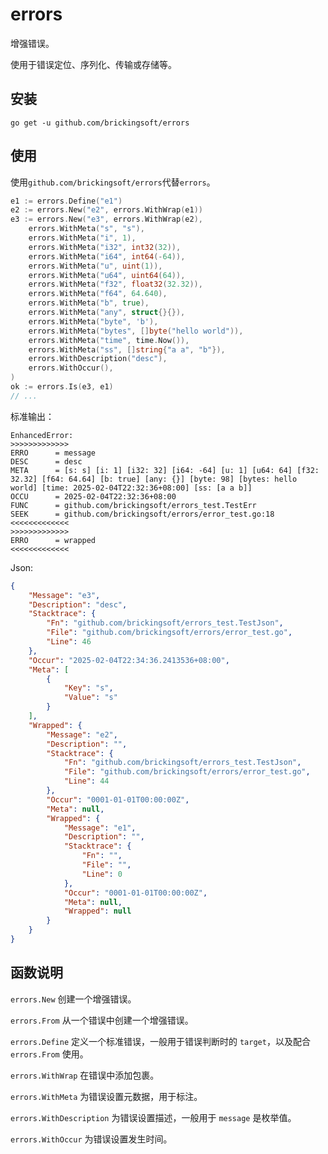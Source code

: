 # errors
增强错误。

使用于错误定位、序列化、传输或存储等。

## 安装
```shell
go get -u github.com/brickingsoft/errors
```

## 使用
使用`github.com/brickingsoft/errors`代替`errors`。
```go
e1 := errors.Define("e1")
e2 := errors.New("e2", errors.WithWrap(e1))
e3 := errors.New("e3", errors.WithWrap(e2),
    errors.WithMeta("s", "s"),
    errors.WithMeta("i", 1),
    errors.WithMeta("i32", int32(32)),
    errors.WithMeta("i64", int64(-64)),
    errors.WithMeta("u", uint(1)),
    errors.WithMeta("u64", uint64(64)),
    errors.WithMeta("f32", float32(32.32)),
    errors.WithMeta("f64", 64.640),
    errors.WithMeta("b", true),
    errors.WithMeta("any", struct{}{}),
    errors.WithMeta("byte", 'b'),
    errors.WithMeta("bytes", []byte("hello world")),
    errors.WithMeta("time", time.Now()),
    errors.WithMeta("ss", []string{"a a", "b"}),
    errors.WithDescription("desc"),
    errors.WithOccur(),
)
ok := errors.Is(e3, e1)
// ...
```
标准输出：
```text
EnhancedError:
>>>>>>>>>>>>>
ERRO      = message
DESC      = desc
META      = [s: s] [i: 1] [i32: 32] [i64: -64] [u: 1] [u64: 64] [f32: 32.32] [f64: 64.64] [b: true] [any: {}] [byte: 98] [bytes: hello world] [time: 2025-02-04T22:32:36+08:00] [ss: [a a b]]
OCCU      = 2025-02-04T22:32:36+08:00
FUNC      = github.com/brickingsoft/errors_test.TestErr
SEEK      = github.com/brickingsoft/errors/error_test.go:18
<<<<<<<<<<<<<
>>>>>>>>>>>>>
ERRO      = wrapped
<<<<<<<<<<<<<
```
Json:
```json
{
    "Message": "e3",
    "Description": "desc",
    "Stacktrace": {
        "Fn": "github.com/brickingsoft/errors_test.TestJson",
        "File": "github.com/brickingsoft/errors/error_test.go",
        "Line": 46
    },
    "Occur": "2025-02-04T22:34:36.2413536+08:00",
    "Meta": [
        {
            "Key": "s",
            "Value": "s"
        }
    ],
    "Wrapped": {
        "Message": "e2",
        "Description": "",
        "Stacktrace": {
            "Fn": "github.com/brickingsoft/errors_test.TestJson",
            "File": "github.com/brickingsoft/errors/error_test.go",
            "Line": 44
        },
        "Occur": "0001-01-01T00:00:00Z",
        "Meta": null,
        "Wrapped": {
            "Message": "e1",
            "Description": "",
            "Stacktrace": {
                "Fn": "",
                "File": "",
                "Line": 0
            },
            "Occur": "0001-01-01T00:00:00Z",
            "Meta": null,
            "Wrapped": null
        }
    }
}
```
## 函数说明

`errors.New`  创建一个增强错误。

`errors.From` 从一个错误中创建一个增强错误。

`errors.Define` 定义一个标准错误，一般用于错误判断时的 `target`，以及配合 `errors.From` 使用。

`errors.WithWrap` 在错误中添加包裹。

`errors.WithMeta` 为错误设置元数据，用于标注。

`errors.WithDescription` 为错误设置描述，一般用于 `message` 是枚举值。

`errors.WithOccur` 为错误设置发生时间。